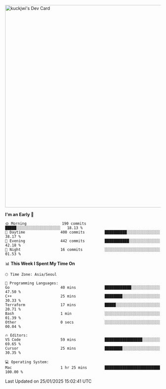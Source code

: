 <a href="https://app.daily.dev/kuckhwancho"><img src="https://api.daily.dev/devcards/v2/efef39c8028947428b3c0b486b9cd9b6.png?r=iz2&type=wide" width="652" alt="kuckjwi's Dev Card"/></a>

<!--START_SECTION:waka-->
**I'm an Early 🐤** 

```text
🌞 Morning                190 commits         █████░░░░░░░░░░░░░░░░░░░░   18.13 % 
🌆 Daytime                400 commits         ██████████░░░░░░░░░░░░░░░   38.17 % 
🌃 Evening                442 commits         ███████████░░░░░░░░░░░░░░   42.18 % 
🌙 Night                  16 commits          ░░░░░░░░░░░░░░░░░░░░░░░░░   01.53 % 
```


📊 **This Week I Spent My Time On** 

```text
🕑︎ Time Zone: Asia/Seoul

💬 Programming Languages: 
Go                       40 mins             ████████████░░░░░░░░░░░░░   47.50 % 
C++                      25 mins             ████████░░░░░░░░░░░░░░░░░   30.33 % 
Terraform                17 mins             █████░░░░░░░░░░░░░░░░░░░░   20.71 % 
Bash                     1 min               ░░░░░░░░░░░░░░░░░░░░░░░░░   01.39 % 
Other                    0 secs              ░░░░░░░░░░░░░░░░░░░░░░░░░   00.04 % 

🔥 Editors: 
VS Code                  59 mins             █████████████████░░░░░░░░   69.65 % 
Cursor                   25 mins             ████████░░░░░░░░░░░░░░░░░   30.35 % 

💻 Operating System: 
Mac                      1 hr 25 mins        █████████████████████████   100.00 % 
```


 Last Updated on 25/01/2025 15:02:41 UTC
<!--END_SECTION:waka-->
